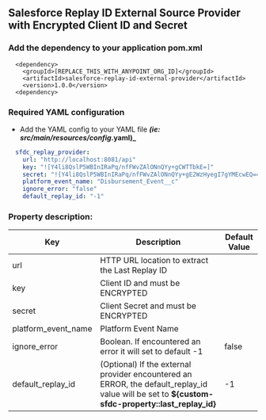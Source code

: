 ## Salesforce Replay ID External Source Provider with Encrypted Client ID and Secret


### Add the dependency to your application pom.xml

```xmln
  <dependency>
    <groupId>[REPLACE_THIS_WITH_ANYPOINT_ORG_ID]</groupId>
    <artifactId>salesforce-replay-id-external-provider</artifactId>
    <version>1.0.0</version>
  <dependency>
```


### Required YAML configuration

  - Add the YAML config to your YAML file **_(ie: src/main/resources/config_<env>.yaml)_**
  ```YAML
    sfdc_replay_provider:
      url: "http://localhost:8081/api"
      key: "![Y4li8QslP5WBInIRaPq/nfFWvZAlONnQYy+gCWTTbkE=]"
      secret: "![Y4li8QslP5WBInIRaPq/nfFWvZAlONnQYy+gE2WzHyegI7gYMEcwEQ==]"
      platform_event_name: "Disbursement_Event__c"
      ignore_error: "false"
      default_replay_id: "-1"  
  ```

  ### Property description:


| Key                 | Description                                                                                                                                      | Default Value |
| ------------------- | ------------------------------------------------------------------------------------------------------------------------------------------------ | ----- | 
| url                 | HTTP URL location to extract the Last Replay ID                                                                                                  | |
| key                 | Client ID and must be ENCRYPTED                                                                                                                  | |
| secret              | Client Secret and must be ENCRYPTED                                                                                                              | |
| platform_event_name | Platform Event Name                                                                                                                | |
| ignore_error        | Boolean. If encountered an error it will set to default -1                                                                                                | false |
| default_replay_id   | (Optional) If the external provider encountered an ERROR, the default_replay_id value will be set to **${custom-sfdc-property::last_replay_id}** | -1 |

